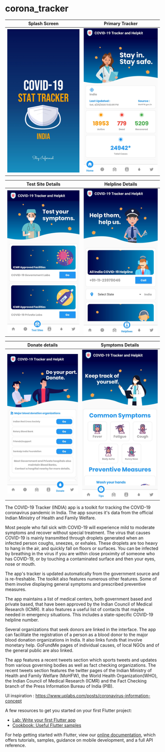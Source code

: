 # corona_tracker

Splash Screen             |  Primary Tracker
:-------------------------:|:-------------------------:
![](Screenshots/Screenshot_2020-04-25-16-21-57-468_com.example.corona_tracker.jpg)  |  ![](Screenshots/Screenshot_2020-04-25-23-02-23-731_com.example.corona_tracker.jpg)

Test Site Details             |  Helpline Details
:-------------------------:|:-------------------------:
![](Screenshots/Screenshot_2020-04-25-23-02-42-421_com.example.corona_tracker.jpg)  |  ![](Screenshots/Screenshot_2020-04-25-23-02-46-855_com.example.corona_tracker.jpg)

Donate details            |  Symptoms Details
:-------------------------:|:-------------------------:
![](Screenshots/Screenshot_2020-04-25-23-02-50-824_com.example.corona_tracker.jpg)  |  ![](Screenshots/Screenshot_2020-04-25-23-03-24-222_com.example.corona_tracker.jpg)

The COVID-19 Tracker (INDIA) app is a toolkit for tracking the COVID-19 coronavirus pandemic in India. The app sources it's data from the official Indian Ministry of Health and Family Welfare.

Most people who fall sick with COVID-19 will experience mild to moderate symptoms and recover without special treatment. The virus that causes COVID-19 is mainly transmitted through droplets generated when an infected person coughs, sneezes, or exhales. These droplets are too heavy to hang in the air, and quickly fall on floors or surfaces. You can be infected by breathing in the virus if you are within close proximity of someone who has COVID-19, or by touching a contaminated surface and then your eyes, nose or mouth.

The app's tracker is updated automatically from the government source and is re-freshable. The toolkit also features numerous other features. Some of them involve displaying general symptoms and prescribed preventive measures.  

The app maintains a list of medical centers, both government based and private based, that have been approved by the Indian Council of Medical Research (ICMR). It also features a useful list of contacts that maybe needed in emergency situations. This includes a state-specific COVID-19 helpline number. 

Several organizations that seek donors are linked in the interface. The app can facilitate the registration of a person as a blood donor to the major blood donation organizations in India. It also links funds that involve monetary help. GoFundMe pages of individual causes, of local NGOs and of the general public are also linked.

The app features a recent tweets section which sports tweets and updates from various governing bodies as well as fact checking organizations. The recent tweets section features the twitter pages of the Indian Ministry of Health and Family Welfare (MoHFW), the World Health Organization(WHO), the Indian Council of Medical Research (ICMR) and the Fact Checking branch of the Press Information Bureau of India (PIB).

UI inspiration : https://www.uplabs.com/posts/coronavirus-information-concept 



A few resources to get you started on your first Flutter project:

- [Lab: Write your first Flutter app](https://flutter.dev/docs/get-started/codelab)
- [Cookbook: Useful Flutter samples](https://flutter.dev/docs/cookbook)

For help getting started with Flutter, view our
[online documentation](https://flutter.dev/docs), which offers tutorials,
samples, guidance on mobile development, and a full API reference.
